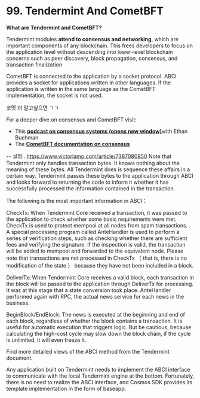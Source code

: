 # 99. Tendermint And CometBFT

<!-- 여기를 해야하나 말아야 하나 고민 중.. -->

**What are Tendermint and CometBFT?**

Tendermint modules **attend to consensus and networking**, which are important components of any blockchain. This frees developers to focus on the application level without descending into lower-level blockchain concerns such as peer discovery, block propagation, consensus, and transaction finalization

CometBFT is connected to the application by a socket protocol. ABCI provides a socket for applications written in other languages. If the application is written in the same language as the CometBFT implementation, the socket is not used.

<!-- -> 이래서, 같은 언어로 된거로 쓰는구나.. -->

코멧 더 알고싶으면 ㄱㄱ

For a deeper dive on consensus and CometBFT visit:

- This [**podcast on consensus systems (opens new window)**](https://softwareengineeringdaily.com/2018/03/26/consensus-systems-with-ethan-buchman/)with Ethan Buchman
- The [**CometBFT documentation on consensus**](https://docs.cometbft.com/v0.37/spec/consensus/)

-- 설명..
https://www.victorlamp.com/article/7387080850
Note that Tendermint only handles transaction bytes. It knows nothing about the meaning of these bytes. All Tendermint does is sequence these affairs in a certain way. Tendermint passes these bytes to the application through ABCI and looks forward to returning the code to inform it whether it has successfully processed the information contained in the transaction.

The following is the most important information in ABCI：

CheckTx: When Tendermint Core received a transaction, it was passed to the application to check whether some basic requirements were met. CheckTx is used to protect mempool at all nodes from spam transactions. . A special processing program called AnteHandler is used to perform a series of verification steps, such as checking whether there are sufficient fees and verifying the signature. If the inspection is valid, the transaction will be added to mempool and forwarded to the equivalent node. Please note that transactions are not processed in CheckTx （ that is, there is no modification of the state ） because they have not been included in a block.

DeliverTx: When Tendermint Core receives a valid block, each transaction in the block will be passed to the application through DeliverTx for processing. It was at this stage that a state conversion took place. AnteHandler performed again with RPC, the actual news service for each news in the business.

BeginBlock/EndBlock: The news is executed at the beginning and end of each block, regardless of whether the block contains a transaction. It is useful for automatic execution that triggers logic. But be cautious, because calculating the high-cost cycle may slow down the block chain, if the cycle is unlimited, it will even freeze it.

Find more detailed views of the ABCI method from the Tendermint document.

Any application built on Tendermint needs to implement the ABCI interface to communicate with the local Tendermint engine at the bottom. Fortunately, there is no need to realize the ABCI interface, and Cosmos SDK provides its template implementation in the form of baseapp.
